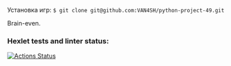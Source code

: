 Установка игр:
```$ git clone git@github.com:VAN4SH/python-project-49.git```  

Brain-even. 

### Hexlet tests and linter status:
[![Actions Status](https://github.com/VAN4SH/python-project-49/actions/workflows/hexlet-check.yml/badge.svg)](https://github.com/VAN4SH/python-project-49/actions)
